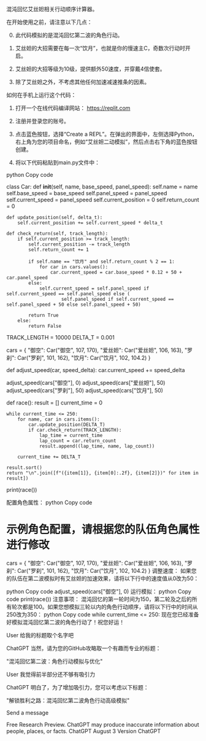 混沌回忆艾丝妲相关行动顺序计算器。

在开始使用之前，请注意以下几点：

0. 此代码模拟的是混沌回忆第二波的角色行动。

1. 艾丝妲的大招需要在每一次“饮月”，也就是你的慢速主C，奇数次行动时开启。

2. 艾丝妲的大招等级为10级，提供额外50速度，并穿戴4信使套。

3. 除了艾丝妲之外，不考虑其他任何加速减速推条的因素。

如何在手机上运行这个代码：
1. 打开一个在线代码编译网站：
https://replit.com

2. 注册并登录您的账号。

3. 点击蓝色按钮，选择“Create a REPL”。在弹出的界面中，左侧选择Python，右上角为您的项目命名，例如“艾丝妲二动模拟”，然后点击右下角的蓝色按钮创建。

4. 将以下代码粘贴到main.py文件中：

python
Copy code

class Car:
    def __init__(self, name, base_speed, panel_speed):
        self.name = name
        self.base_speed = base_speed
        self.panel_speed = panel_speed
        self.current_speed = panel_speed
        self.current_position = 0
        self.return_count = 0

    def update_position(self, delta_t):
        self.current_position += self.current_speed * delta_t

    def check_return(self, track_length):
        if self.current_position >= track_length:
            self.current_position -= track_length
            self.return_count += 1

            if self.name == "饮月" and self.return_count % 2 == 1:
                for car in cars.values():
                    car.current_speed = car.base_speed * 0.12 + 50 + car.panel_speed
            else:
                self.current_speed = self.panel_speed if self.current_speed == self.panel_speed else (
                        self.panel_speed if self.current_speed == self.panel_speed + 50 else self.panel_speed + 50)

            return True
        else:
            return False


TRACK_LENGTH = 10000
DELTA_T = 0.001

cars = {
    "御空": Car("御空", 107, 170),
    "爱丝妲": Car("爱丝妲", 106, 163),
    "罗刹": Car("罗刹", 101, 162),
    "饮月": Car("饮月", 102, 104.2)
}


def adjust_speed(car, speed_delta):
    car.current_speed += speed_delta


adjust_speed(cars["御空"], 0)
adjust_speed(cars["爱丝妲"], 50)
adjust_speed(cars["罗刹"], 50)
adjust_speed(cars["饮月"], 50)


def race():
    result = []
    current_time = 0

    while current_time <= 250:
        for name, car in cars.items():
            car.update_position(DELTA_T)
            if car.check_return(TRACK_LENGTH):
                lap_time = current_time
                lap_count = car.return_count
                result.append((lap_time, name, lap_count))

        current_time += DELTA_T

    result.sort()
    return "\n".join([f"({item[1]}, {item[0]:.2f}, {item[2]})" for item in result])


print(race())


配置角色属性：
python
Copy code
# 示例角色配置，请根据您的队伍角色属性进行修改
cars = {
    "御空": Car("御空", 107, 170),
    "爱丝妲": Car("爱丝妲", 106, 163),
    "罗刹": Car("罗刹", 101, 162),
    "饮月": Car("饮月", 102, 104.2)
}
调整速度：
如果您的队伍在第二波模拟时有艾丝妲的加速效果，请将以下行中的速度值从0改为50：

python
Copy code
adjust_speed(cars["御空"], 0)
运行模拟：
python
Copy code
print(race())
注意事项：
混沌回忆的第一轮时间为150，第二轮及之后的所有轮次都是100。如果您想模拟三轮以内的角色行动顺序，请将以下行中的时间从250改为350：
python
Copy code
while current_time <= 250:
现在您已经准备好模拟混沌回忆第二波的角色行动了！祝您好运！




User
给我的标题取个名字吧

ChatGPT
当然，请为您的GitHub攻略取一个有趣而专业的标题：

"混沌回忆第二波：角色行动模拟与优化"




User
我觉得前半部分还不够有吸引力

ChatGPT
明白了，为了增加吸引力，您可以考虑以下标题：

"解锁胜利之路：混沌回忆第二波角色行动高级模拟"





Send a message


Free Research Preview. ChatGPT may produce inaccurate information about people, places, or facts. ChatGPT August 3 Version
ChatGPT
